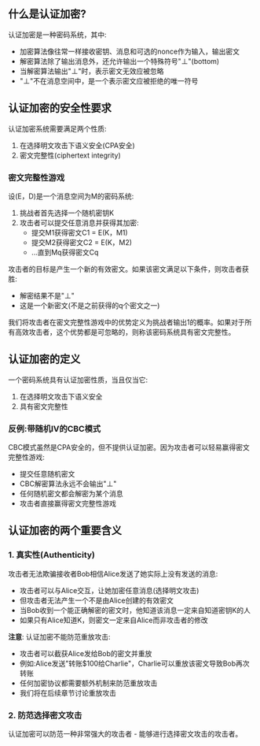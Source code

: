## 什么是认证加密?

认证加密是一种密码系统，其中:

- 加密算法像往常一样接收密钥、消息和可选的nonce作为输入，输出密文
- 解密算法除了输出消息外，还允许输出一个特殊符号"⊥"(bottom)
- 当解密算法输出"⊥"时，表示密文无效应被忽略
- "⊥"不在消息空间中，是一个表示密文应被拒绝的唯一符号

## 认证加密的安全性要求

认证加密系统需要满足两个性质:

1. 在选择明文攻击下语义安全(CPA安全)
2. 密文完整性(ciphertext integrity)

### 密文完整性游戏

设(E，D)是一个消息空间为M的密码系统:

1. 挑战者首先选择一个随机密钥K
2. 攻击者可以提交任意消息并获得其加密:
   - 提交M1获得密文C1 = E(K，M1)
   - 提交M2获得密文C2 = E(K，M2)
   - ...直到Mq获得密文Cq

攻击者的目标是产生一个新的有效密文。如果该密文满足以下条件，则攻击者获胜:
- 解密结果不是"⊥"
- 这是一个新密文(不是之前获得的q个密文之一)

我们将攻击者在密文完整性游戏中的优势定义为挑战者输出1的概率。如果对于所有高效攻击者，这个优势都是可忽略的，则称该密码系统具有密文完整性。

## 认证加密的定义

一个密码系统具有认证加密性质，当且仅当它:
1. 在选择明文攻击下语义安全
2. 具有密文完整性

### 反例:带随机IV的CBC模式

CBC模式虽然是CPA安全的，但不提供认证加密。因为攻击者可以轻易赢得密文完整性游戏:
- 提交任意随机密文
- CBC解密算法永远不会输出"⊥"
- 任何随机密文都会解密为某个消息
- 攻击者直接赢得密文完整性游戏

## 认证加密的两个重要含义

### 1. 真实性(Authenticity)

攻击者无法欺骗接收者Bob相信Alice发送了她实际上没有发送的消息:
- 攻击者可以与Alice交互，让她加密任意消息(选择明文攻击)
- 但攻击者无法产生一个不是由Alice创建的有效密文
- 当Bob收到一个能正确解密的密文时，他知道该消息一定来自知道密钥K的人
- 如果只有Alice知道K，则密文一定来自Alice而非攻击者的修改

**注意**: 认证加密不能防范重放攻击:
- 攻击者可以截获Alice发给Bob的密文并重放
- 例如:Alice发送"转账$100给Charlie"，Charlie可以重放该密文导致Bob再次转账
- 任何加密协议都需要额外机制来防范重放攻击
- 我们将在后续章节讨论重放攻击

### 2. 防范选择密文攻击

认证加密可以防范一种非常强大的攻击者 - 能够进行选择密文攻击的攻击者。
